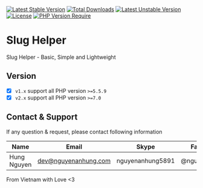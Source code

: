 [![Latest Stable Version](http://poser.pugx.org/nguyenanhung/slug-helper/v)](https://packagist.org/packages/nguyenanhung/slug-helper) [![Total Downloads](http://poser.pugx.org/nguyenanhung/slug-helper/downloads)](https://packagist.org/packages/nguyenanhung/slug-helper) [![Latest Unstable Version](http://poser.pugx.org/nguyenanhung/slug-helper/v/unstable)](https://packagist.org/packages/nguyenanhung/slug-helper) [![License](http://poser.pugx.org/nguyenanhung/slug-helper/license)](https://packagist.org/packages/nguyenanhung/slug-helper) [![PHP Version Require](http://poser.pugx.org/nguyenanhung/slug-helper/require/php)](https://packagist.org/packages/nguyenanhung/slug-helper)

# Slug Helper

Slug Helper - Basic, Simple and Lightweight

## Version

- [x] `v1.x` support all PHP version `>=5.5.9`
- [x] `v2.x` support all PHP version `>=7.0`

## Contact & Support

If any question & request, please contact following information

| Name        | Email                | Skype            | Facebook      |
|-------------|----------------------|------------------|---------------|
| Hung Nguyen | dev@nguyenanhung.com | nguyenanhung5891 | @nguyenanhung |

From Vietnam with Love <3
